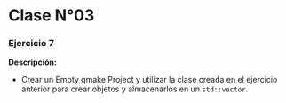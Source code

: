 # Clase N°03

### Ejercicio 7
**Descripción:**
- Crear un Empty qmake Project y utilizar la clase creada en el ejercicio anterior para crear objetos y almacenarlos en un `std::vector`.